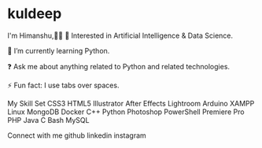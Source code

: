 # kuldeep
I'm Himanshu,👨‍💻
👀 Interested in Artificial Intelligence & Data Science.

🌱 I’m currently learning Python.

❓ Ask me about anything related to Python and related technologies.

⚡ Fun fact: I use tabs over spaces.


My Skill Set
CSS3 HTML5 Illustrator After Effects Lightroom Arduino XAMPP Linux MongoDB Docker C++ Python Photoshop PowerShell Premiere Pro PHP Java C Bash MySQL

Connect with me
github linkedin instagram
